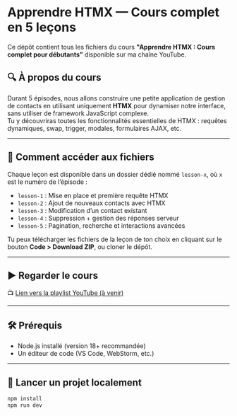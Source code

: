 # Apprendre HTMX — Cours complet en 5 leçons

Ce dépôt contient tous les fichiers du cours **"Apprendre HTMX : Cours complet pour débutants"** disponible sur ma chaîne YouTube.

## 🔍 À propos du cours

Durant 5 épisodes, nous allons construire une petite application de gestion de contacts en utilisant uniquement **HTMX** pour dynamiser notre interface, sans utiliser de framework JavaScript complexe.  
Tu y découvriras toutes les fonctionnalités essentielles de HTMX : requêtes dynamiques, swap, trigger, modales, formulaires AJAX, etc.

---

## 📁 Comment accéder aux fichiers

Chaque leçon est disponible dans un dossier dédié nommé `lesson-x`, où `x` est le numéro de l’épisode :

- `lesson-1` : Mise en place et première requête HTMX
- `lesson-2` : Ajout de nouveaux contacts avec HTMX
- `lesson-3` : Modification d’un contact existant
- `lesson-4` : Suppression + gestion des réponses serveur
- `lesson-5` : Pagination, recherche et interactions avancées

Tu peux télécharger les fichiers de la leçon de ton choix en cliquant sur le bouton **Code > Download ZIP**, ou cloner le dépôt.

---

## ▶️ Regarder le cours

📺 [Lien vers la playlist YouTube (à venir)](#)

---

## 🛠 Prérequis

- Node.js installé (version 18+ recommandée)
- Un éditeur de code (VS Code, WebStorm, etc.)

---

## 🚀 Lancer un projet localement

```bash
npm install
npm run dev
